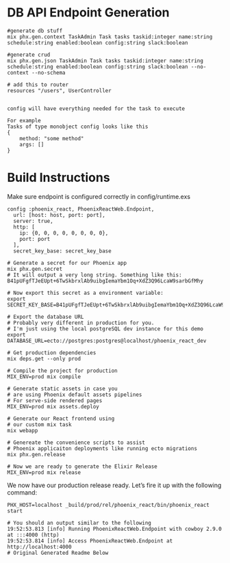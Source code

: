 
# DB API Endpoint Generation

    #generate db stuff
    mix phx.gen.context TaskAdmin Task tasks taskid:integer name:string  schedule:string enabled:boolean config:string slack:boolean

    #generate crud
    mix phx.gen.json TaskAdmin Task tasks taskid:integer name:string  schedule:string enabled:boolean config:string slack:boolean --no-context --no-schema

    # add this to router
    resources "/users", UserController


    config will have everything needed for the task to execute

    For example
    Tasks of type monobject config looks like this
    {
        method: "some method"
        args: []
    }



# Build Instructions

Make sure endpoint is configured correctly in config/runtime.exs

    config :phoenix_react, PhoenixReactWeb.Endpoint,
      url: [host: host, port: port],
      server: true,
      http: [
        ip: {0, 0, 0, 0, 0, 0, 0, 0},
        port: port
      ],
      secret_key_base: secret_key_base

    # Generate a secret for our Phoenix app
    mix phx.gen.secret
    # It will output a very long string. Something like this:
    B41pUFgfTJeEUpt+6TwSkbrxlAb9uibgIemaYbm1Oq+XdZ3Q96LcaW9sarbGfMhy

    # Now export this secret as a environment variable:
    export SECRET_KEY_BASE=B41pUFgfTJeEUpt+6TwSkbrxlAb9uibgIemaYbm1Oq+XdZ3Q96LcaW9sarbGfMhy

    # Export the database URL
    # Probably very different in production for you.
    # I'm just using the local postgreSQL dev instance for this demo
    export DATABASE_URL=ecto://postgres:postgres@localhost/phoenix_react_dev

    # Get production dependencies
    mix deps.get --only prod

    # Compile the project for production
    MIX_ENV=prod mix compile

    # Generate static assets in case you
    # are using Phoenix default assets pipelines
    # For serve-side rendered pages
    MIX_ENV=prod mix assets.deploy

    # Generate our React frontend using
    # our custom mix task
    mix webapp

    # Genereate the convenience scripts to assist
    # Phoenix applicaiton deployments like running ecto migrations
    mix phx.gen.release

    # Now we are ready to generate the Elixir Release
    MIX_ENV=prod mix release

<p>We now have our production release ready. Let’s fire it up with the following command:</p>

    PHX_HOST=localhost _build/prod/rel/phoenix_react/bin/phoenix_react start

    # You should an output similar to the following
    19:52:53.813 [info] Running PhoenixReactWeb.Endpoint with cowboy 2.9.0 at :::4000 (http)
    19:52:53.814 [info] Access PhoenixReactWeb.Endpoint at http://localhost:4000
    # Original Generated Readme Below


